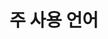 ---
title: 주 사용 언어
cms_exclude: true

view: community/customcard1.start

image:
    caption: ''
    filename: ''
---